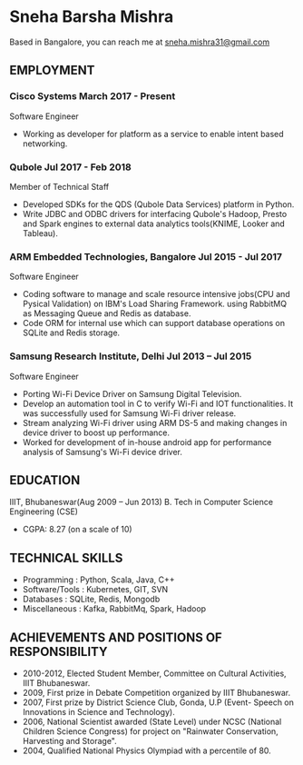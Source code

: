 # **Sneha Barsha Mishra**
Based in Bangalore, you can reach me at sneha.mishra31@gmail.com


## **EMPLOYMENT**	

### **Cisco Systems	March 2017 - Present**
Software Engineer
-	Working as developer for platform as a service to enable intent based networking.

### **Qubole	Jul 2017 - Feb 2018**
Member of Technical Staff
-	Developed SDKs for the QDS (Qubole Data Services) platform in Python.
-	Write JDBC and ODBC drivers for interfacing Qubole's Hadoop, Presto and Spark engines to external data analytics tools(KNIME, Looker and Tableau).

### **ARM Embedded Technologies, Bangalore	Jul 2015 - Jul 2017**
Software Engineer
-	Coding software to manage and scale resource intensive jobs(CPU and Pysical Validation) on IBM's Load Sharing Framework.
  using RabbitMQ as Messaging Queue and Redis as database.
-	Code ORM for internal use which can support database operations on SQLite and Redis storage.

### **Samsung Research Institute, Delhi					Jul 2013 – Jul 2015**
Software Engineer
-	Porting Wi-Fi Device Driver on Samsung Digital Television.
-	Develop an automation tool in C to verify Wi-Fi and IOT functionalities. It was successfully used for Samsung Wi-Fi driver release.
-	Stream analyzing Wi-Fi driver using ARM DS-5 and making changes in device driver to boost up performance.
-	Worked for development of in-house android app for performance analysis of Samsung's Wi-Fi device driver.

## **EDUCATION**

IIIT, Bhubaneswar(Aug 2009 – Jun 2013)
B. Tech in Computer Science Engineering (CSE)
-	CGPA: 8.27 (on a scale of 10)

## **TECHNICAL SKILLS**		

- Programming       :	Python, Scala, Java, C++
- Software/Tools    :	Kubernetes, GIT, SVN
- Databases         :	SQLite, Redis, Mongodb
- Miscellaneous     : Kafka, RabbitMq, Spark, Hadoop

## **ACHIEVEMENTS AND POSITIONS OF RESPONSIBILITY**

-	2010-2012, Elected Student Member, Committee on Cultural Activities, IIIT Bhubaneswar. 
-	2009, First prize in Debate Competition organized by IIIT Bhubaneswar.
-	2007, First prize by District Science Club, Gonda, U.P (Event- Speech on Innovations in Science and Technology).
-	2006, National Scientist awarded (State Level) under NCSC (National Children Science Congress) for project on "Rainwater Conservation, Harvesting and Storage".
-	2004, Qualified National Physics Olympiad with a percentile of 80.

